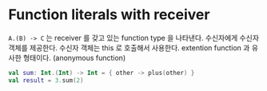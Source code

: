 
# Function literals with receiver
`A.(B) -> C` 는 receiver 를 갖고 있는 function type 을 나타낸다.
수신자에게 수신자 객체를 제공한다. 수신자 객체는 this 로 호출해서 사용한다.
extention function 과 유사한 형태이다. (anonymous function)
```kotlin
val sum: Int.(Int) -> Int = { other -> plus(other) }
val result = 3.sum(2)
```


